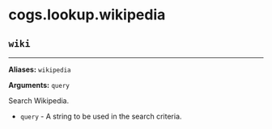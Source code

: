 # cogs.lookup.wikipedia

## `wiki`

---------

**Aliases:** `wikipedia`

**Arguments:** `query`

Search Wikipedia.

* `query` - A string to be used in the search criteria.